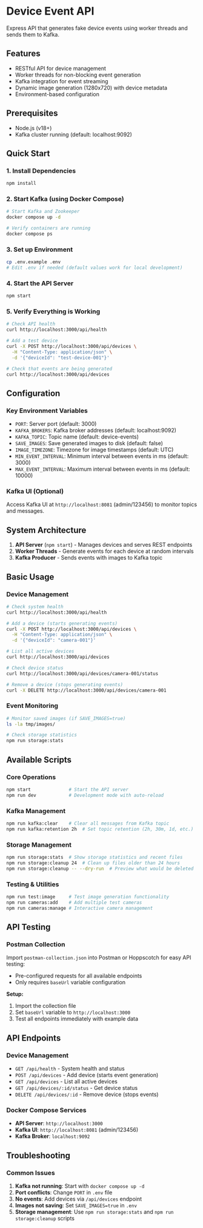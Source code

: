 # Device Event API

Express API that generates fake device events using worker threads and sends them to Kafka.

## Features

- RESTful API for device management
- Worker threads for non-blocking event generation
- Kafka integration for event streaming
- Dynamic image generation (1280x720) with device metadata
- Environment-based configuration

## Prerequisites

- Node.js (v18+)
- Kafka cluster running (default: localhost:9092)

## Quick Start

### 1. Install Dependencies
```bash
npm install
```

### 2. Start Kafka (using Docker Compose)
```bash
# Start Kafka and Zookeeper
docker compose up -d

# Verify containers are running
docker compose ps
```

### 3. Set up Environment
```bash
cp .env.example .env
# Edit .env if needed (default values work for local development)
```

### 4. Start the API Server
```bash
npm start
```

### 5. Verify Everything is Working
```bash
# Check API health
curl http://localhost:3000/api/health

# Add a test device
curl -X POST http://localhost:3000/api/devices \
  -H "Content-Type: application/json" \
  -d '{"deviceId": "test-device-001"}'

# Check that events are being generated
curl http://localhost:3000/api/devices
```

## Configuration

### Key Environment Variables
- `PORT`: Server port (default: 3000)
- `KAFKA_BROKERS`: Kafka broker addresses (default: localhost:9092)
- `KAFKA_TOPIC`: Topic name (default: device-events)
- `SAVE_IMAGES`: Save generated images to disk (default: false)
- `IMAGE_TIMEZONE`: Timezone for image timestamps (default: UTC)
- `MIN_EVENT_INTERVAL`: Minimum interval between events in ms (default: 3000)
- `MAX_EVENT_INTERVAL`: Maximum interval between events in ms (default: 10000)

### Kafka UI (Optional)
Access Kafka UI at `http://localhost:8081` (admin/123456) to monitor topics and messages.

## System Architecture

1. **API Server** (`npm start`) - Manages devices and serves REST endpoints
2. **Worker Threads** - Generate events for each device at random intervals
3. **Kafka Producer** - Sends events with images to Kafka topic

## Basic Usage

### Device Management
```bash
# Check system health
curl http://localhost:3000/api/health

# Add a device (starts generating events)
curl -X POST http://localhost:3000/api/devices \
  -H "Content-Type: application/json" \
  -d '{"deviceId": "camera-001"}'

# List all active devices
curl http://localhost:3000/api/devices

# Check device status
curl http://localhost:3000/api/devices/camera-001/status

# Remove a device (stops generating events)
curl -X DELETE http://localhost:3000/api/devices/camera-001
```

### Event Monitoring
```bash
# Monitor saved images (if SAVE_IMAGES=true)
ls -la tmp/images/

# Check storage statistics
npm run storage:stats
```

## Available Scripts

### Core Operations
```bash
npm start              # Start the API server
npm run dev            # Development mode with auto-reload
```

### Kafka Management
```bash
npm run kafka:clear    # Clear all messages from Kafka topic
npm run kafka:retention 2h  # Set topic retention (2h, 30m, 1d, etc.)
```

### Storage Management
```bash
npm run storage:stats  # Show storage statistics and recent files
npm run storage:cleanup 24  # Clean up files older than 24 hours
npm run storage:cleanup -- --dry-run  # Preview what would be deleted
```

### Testing & Utilities
```bash
npm run test:image     # Test image generation functionality
npm run cameras:add    # Add multiple test cameras
npm run cameras:manage # Interactive camera management
```

## API Testing

### Postman Collection
Import `postman-collection.json` into Postman or Hoppscotch for easy API testing:
- Pre-configured requests for all available endpoints
- Only requires `baseUrl` variable configuration

**Setup:**
1. Import the collection file
2. Set `baseUrl` variable to `http://localhost:3000`
3. Test all endpoints immediately with example data

## API Endpoints

### Device Management
- `GET /api/health` - System health and status
- `POST /api/devices` - Add device (starts event generation)
- `GET /api/devices` - List all active devices
- `GET /api/devices/:id/status` - Get device status
- `DELETE /api/devices/:id` - Remove device (stops events)

### Docker Compose Services
- **API Server**: `http://localhost:3000`
- **Kafka UI**: `http://localhost:8081` (admin/123456)
- **Kafka Broker**: `localhost:9092`

## Troubleshooting

### Common Issues
1. **Kafka not running**: Start with `docker compose up -d`
2. **Port conflicts**: Change `PORT` in `.env` file
3. **No events**: Add devices via `/api/devices` endpoint
4. **Images not saving**: Set `SAVE_IMAGES=true` in `.env`
5. **Storage management**: Use `npm run storage:stats` and `npm run storage:cleanup` scripts